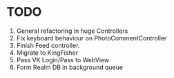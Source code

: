 # TODO

1. General refactoring in huge Controllers 
2. Fix keyboard behaviour on PhotoCommentController
3. Finish Feed controller.
4. Migrate  to KingFisher
5. Pass VK Login/Pass to WebView
6.  Form Realm DB in background queue

